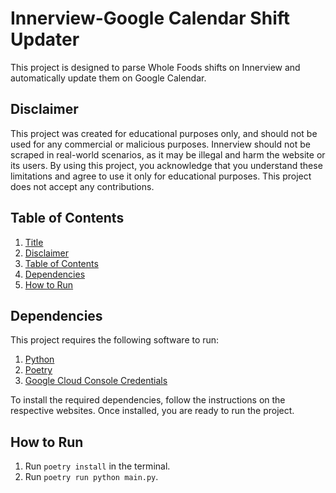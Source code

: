# Innerview-Google Calendar Shift Updater
This project is designed to parse Whole Foods shifts on Innerview and automatically update them on Google Calendar.

## Disclaimer
This project was created for educational purposes only, and should not be used for any commercial or malicious purposes. Innerview should not be scraped in real-world scenarios, as it may be illegal and harm the website or its users. By using this project, you acknowledge that you understand these limitations and agree to use it only for educational purposes. This project does not accept any contributions.

## Table of Contents
1. [Title](#innerview-google-calendar-shift-updater)
2. [Disclaimer](#disclaimer)
3. [Table of Contents](#table-of-contents)
4. [Dependencies](#dependencies)
5. [How to Run](#how-to-run)

## Dependencies
This project requires the following software to run:

1. [Python](https://www.python.org/downloads/)
2. [Poetry](https://python-poetry.org/docs/#installation)
3. [Google Cloud Console Credentials](https://google-calendar-simple-api.readthedocs.io/en/latest/getting_started.html#credentials)

To install the required dependencies, follow the instructions on the respective websites. Once installed, you are ready to run the project.

## How to Run
1. Run `poetry install` in the terminal.
2. Run `poetry run python main.py`.